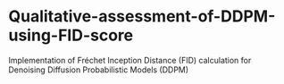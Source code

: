 # Qualitative-assessment-of-DDPM-using-FID-score
Implementation of Fréchet Inception Distance (FID) calculation for Denoising Diffusion Probabilistic Models (DDPM)
